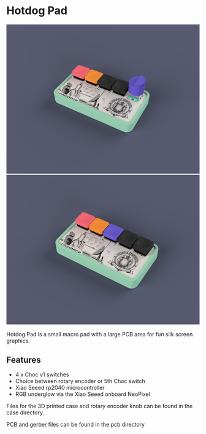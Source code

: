 # Hotdog Pad

![render of hotdog with encoder](images/render_encoder.png)
![render of hotdog with 5 switches](images/render_5_switch.png)

Hotdog Pad is a small macro pad with a large PCB area for fun silk screen graphics.

## Features
 - 4 x Choc v1 switches
 - Choice between rotary encoder or 5th Choc switch
 - Xiao Seeed rp2040 microcontroller
 - RGB underglow via the Xiao Seeed onboard NeoPixel

Files for the 3D printed case and rotary encoder knob can be found in the case directory.

PCB and gerber files can be found in the pcb directory